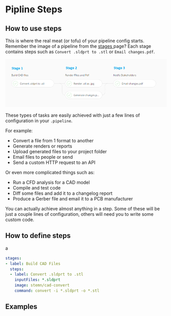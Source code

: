 # Pipline Steps

## How to use steps

This is where the real meat \(or tofu\) of your pipeline config starts. Remember the image of a pipeline from the [stages ](../pipeline-stages.md)page? Each stage contains steps such as `Convert .sldprt to .stl` or `Email changes.pdf`. 

![](../../../.gitbook/assets/steps-stages%20%281%29.png)

These types of tasks are easily achieved with just a few lines of configuration in your `.pipeline`.

For example:

* Convert a file from 1 format to another
* Generate renders or reports
* Upload generated files to your project folder
* Email files to people or send
* Send a custom HTTP request to an API

Or even more complicated things such as:

* Run a CFD analysis for a CAD model
* Compile and test code
* Diff some files and add it to a changelog report
* Produce a Gerber file and email it to a PCB manufacturer 

 You can actually achieve almost anything in a step. Some of these will be just a couple lines of configuration, others will need you to write some custom code.

## How to define steps

a

```yaml
stages:
- label: Build CAD Files
  steps:
  - label: Convert .sldprt to .stl
    inputFiles: *.sldprt
    image: stemn/cad-convert
    command: convert -i *.sldprt -o *.stl
```

## Examples



